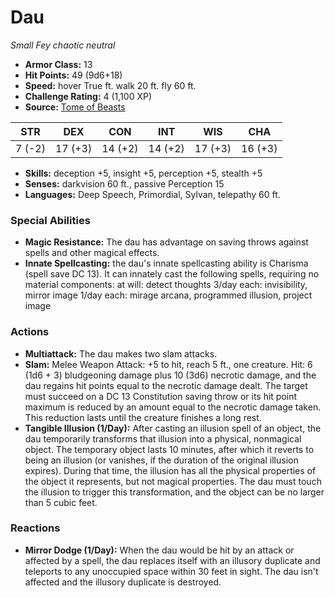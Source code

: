 # Dau

*Small* *Fey* *chaotic neutral*

- **Armor Class:** 13
- **Hit Points:** 49 (9d6+18)
- **Speed:** hover True ft. walk 20 ft. fly 60 ft.
- **Challenge Rating:** 4 (1,100 XP)
- **Source:** [Tome of Beasts](https://koboldpress.com/kpstore/product/tome-of-beasts-for-5th-edition-print/)

| STR | DEX | CON | INT | WIS | CHA |
| --- | --- | --- | --- | --- | --- |
| 7 (-2) | 17 (+3) | 14 (+2) | 14 (+2) | 17 (+3) | 16 (+3) |

- **Skills:** deception +5, insight +5, perception +5, stealth +5
- **Senses:** darkvision 60 ft., passive Perception 15
- **Languages:** Deep Speech, Primordial, Sylvan, telepathy 60 ft.
### Special Abilities
- **Magic Resistance:** The dau has advantage on saving throws against spells and other magical effects.
- **Innate Spellcasting:** the dau's innate spellcasting ability is Charisma (spell save DC 13). It can innately cast the following spells, requiring no material components:  at will: detect thoughts  3/day each: invisibility, mirror image  1/day each: mirage arcana, programmed illusion, project image
### Actions
- **Multiattack:** The dau makes two slam attacks.
- **Slam:** Melee Weapon Attack: +5 to hit, reach 5 ft., one creature. Hit: 6 (1d6 + 3) bludgeoning damage plus 10 (3d6) necrotic damage, and the dau regains hit points equal to the necrotic damage dealt. The target must succeed on a DC 13 Constitution saving throw or its hit point maximum is reduced by an amount equal to the necrotic damage taken. This reduction lasts until the creature finishes a long rest.
- **Tangible Illusion (1/Day):** After casting an illusion spell of an object, the dau temporarily transforms that illusion into a physical, nonmagical object. The temporary object lasts 10 minutes, after which it reverts to being an illusion (or vanishes, if the duration of the original illusion expires). During that time, the illusion has all the physical properties of the object it represents, but not magical properties. The dau must touch the illusion to trigger this transformation, and the object can be no larger than 5 cubic feet.
### Reactions
- **Mirror Dodge (1/Day):** When the dau would be hit by an attack or affected by a spell, the dau replaces itself with an illusory duplicate and teleports to any unoccupied space within 30 feet in sight. The dau isn't affected and the illusory duplicate is destroyed.
